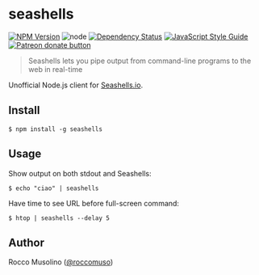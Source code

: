 # seashells

[![NPM Version](https://img.shields.io/npm/v/seashells.svg)](https://www.npmjs.com/package/seashells)
![node](https://img.shields.io/node/v/seashells.svg)
[![Dependency Status](https://david-dm.org/roccomuso/seashells.png)](https://david-dm.org/roccomuso/seashells)
[![JavaScript Style Guide](https://img.shields.io/badge/code_style-standard-brightgreen.svg)](https://standardjs.com)
<span class="badge-patreon"><a href="https://patreon.com/roccomuso" title="Donate to this project using Patreon"><img src="https://img.shields.io/badge/patreon-donate-yellow.svg" alt="Patreon donate button" /></a></span>

> Seashells lets you pipe output from command-line programs to the web in real-time

Unofficial Node.js client for [Seashells.io](https://seashells.io).

## Install

    $ npm install -g seashells

## Usage

Show output on both stdout and Seashells:

    $ echo "ciao" | seashells


Have time to see URL before full-screen command:

    $ htop | seashells --delay 5


## Author

Rocco Musolino ([@roccomuso](https://twitter.com/roccomuso))
